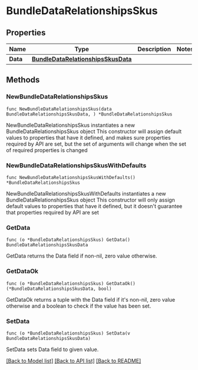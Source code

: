 # BundleDataRelationshipsSkus

## Properties

Name | Type | Description | Notes
------------ | ------------- | ------------- | -------------
**Data** | [**BundleDataRelationshipsSkusData**](BundleDataRelationshipsSkusData.md) |  | 

## Methods

### NewBundleDataRelationshipsSkus

`func NewBundleDataRelationshipsSkus(data BundleDataRelationshipsSkusData, ) *BundleDataRelationshipsSkus`

NewBundleDataRelationshipsSkus instantiates a new BundleDataRelationshipsSkus object
This constructor will assign default values to properties that have it defined,
and makes sure properties required by API are set, but the set of arguments
will change when the set of required properties is changed

### NewBundleDataRelationshipsSkusWithDefaults

`func NewBundleDataRelationshipsSkusWithDefaults() *BundleDataRelationshipsSkus`

NewBundleDataRelationshipsSkusWithDefaults instantiates a new BundleDataRelationshipsSkus object
This constructor will only assign default values to properties that have it defined,
but it doesn't guarantee that properties required by API are set

### GetData

`func (o *BundleDataRelationshipsSkus) GetData() BundleDataRelationshipsSkusData`

GetData returns the Data field if non-nil, zero value otherwise.

### GetDataOk

`func (o *BundleDataRelationshipsSkus) GetDataOk() (*BundleDataRelationshipsSkusData, bool)`

GetDataOk returns a tuple with the Data field if it's non-nil, zero value otherwise
and a boolean to check if the value has been set.

### SetData

`func (o *BundleDataRelationshipsSkus) SetData(v BundleDataRelationshipsSkusData)`

SetData sets Data field to given value.



[[Back to Model list]](../README.md#documentation-for-models) [[Back to API list]](../README.md#documentation-for-api-endpoints) [[Back to README]](../README.md)


